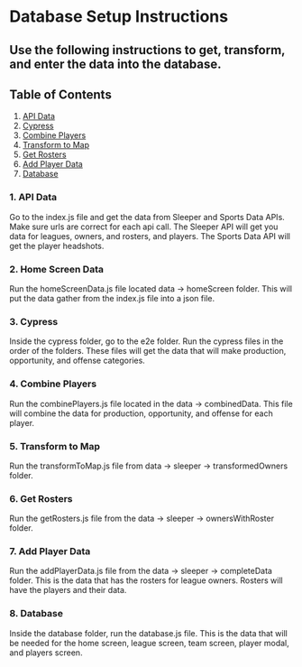 # Database Setup Instructions

## Use the following instructions to get, transform, and enter the data into the database.

## Table of Contents

1. [API Data](#1-api-data)
2. [Cypress](#2-cypress)
3. [Combine Players](#3-combine-players)
4. [Transform to Map](#4-transform-to-map)
5. [Get Rosters](#5-get-rosters)
6. [Add Player Data](#6-add-player-data)
7. [Database](#7-database)

### 1. API Data

<p>Go to the index.js file and get the data from Sleeper and Sports Data APIs. Make sure urls are correct for each api call. The Sleeper API will get you data for leagues, owners, and rosters, and players. The Sports Data API will get the player headshots.</p>

### 2. Home Screen Data

<p>Run the homeScreenData.js file located data -> homeScreen folder. This will put the data gather from the index.js file into a json file.</p>

### 3. Cypress

<p>Inside the cypress folder, go to the e2e folder. Run the cypress files in the order of the folders. These files will get the data that will make production, opportunity, and offense categories.</p>

### 4. Combine Players

<p>Run the combinePlayers.js file located in the data -> combinedData. This file will combine the data for production, opportunity, and offense for each player.</p>

### 5. Transform to Map

<p>Run the transformToMap.js file from data -> sleeper -> transformedOwners folder.</p>

### 6. Get Rosters

<p>Run the getRosters.js file from the data -> sleeper -> ownersWithRoster folder.</p>

### 7. Add Player Data

<p>Run the addPlayerData.js file from the data -> sleeper -> completeData folder. This is the data that has the rosters for league owners. Rosters will have the players and their data.</p>

### 8. Database

<p>Inside the database folder, run the database.js file. This is the data that will be needed for the home screen, league screen, team screen, player modal, and players screen.</p>

